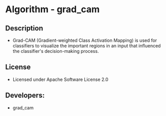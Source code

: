 # Algorithm - grad_cam

## Description
* Grad-CAM (Gradient-weighted Class Activation Mapping) is used for classifiers to visualize the important regions in an input that influenced the classifier's decision-making process.

## License
* Licensed under Apache Software License 2.0

## Developers:
* grad_cam
